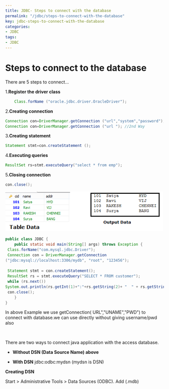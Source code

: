```yaml
---
title: JDBC- Steps to connect with the database
permalink: "/jdbc/steps-to-connect-with-the-database"
key: jdbc-steps-to-connect-with-the-database
categories:
- JDBC
tags:
- JDBC
---
```


Steps to connect to the database
==================================

There are 5 steps to connect...

1.**Register the driver class**    
```java
    Class.forName ("oracle.jdbc.driver.OracleDriver");
```



2.**Creating connection**  
```java
Connection con=DriverManager.getConnection ("url","system","password");
Connection con=DriverManager.getConnection ("url "); //2nd Way
```


3.**Creating statement**  
```java
Statement stmt=con.createStatement ();
```


4.**Executing queries**  
```java
ResultSet rs=stmt.executeQuery("select * from emp");
```


5.**Closing connection**  
```java
con.close();
```


![C:\\Users\\kaveti_S\\Desktop\\tmp.png](media/35deaaad186906e86f50f7505a574c99.png)
```java
public class JDBC {
	public static void main(String[] args) throws Exception {
 Class.forName("com.mysql.jdbc.Driver");
 Connection con = DriverManager.getConnection
("jdbc:mysql://localhost:3306/mydb", "root", "123456");

 Statement stmt = con.createStatement();
 ResultSet rs = stmt.executeQuery("SELECT * FROM customer");
 while (rs.next())
System.out.println(rs.getInt(1)+":"+rs.getString(2)+ "  " + rs.getString(3));
 con.close();
	}
}
```

In above Example we use getConnection(  URL","UNAME","PWD") to connect with
database.we can use directly without giving username/pwd also

<br>

There are two ways to connect java application with the access database.

-   **Without DSN (Data Source Name) above**

-   **With DSN** jdbc:odbc:mydsn (mydsn is DSN)

**Creating DSN**

Start > Administrative Tools > Data Sources (ODBC). Add (.mdb)

